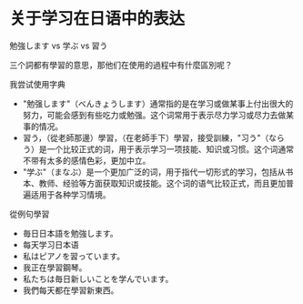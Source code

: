 # 关于学习在日语中的表达

勉強します vs 学ぶ vs 習う

三个詞都有學習的意思，那他们在使用的過程中有什麼區別呢？

我尝试使用字典

- "勉强します"（べんきょうします）通常指的是在学习或做某事上付出很大的努力，可能会感到有些吃力或勉强。这个词常用于表示尽力学习或尽力去做某事的情况。
- 習う，（從老師那邊）學習，（在老師手下）學習，接受訓練，"习う"（ならう）是一个比较正式的词，用于表示学习一项技能、知识或习惯。这个词通常不带有太多的感情色彩，更加中立。
- "学ぶ"（まなぶ）是一个更加广泛的词，用于指代一切形式的学习，包括从书本、教师、经验等方面获取知识或技能。这个词的语气比较正式，而且更加普遍适用于各种学习情境。

從例句學習

- 毎日日本語を勉強します。
- 每天学习日本语
- 私はピアノを習っています。
- 我正在學習鋼琴。
- 私たちは毎日新しいことを学んでいます。
- 我們每天都在學習新東西。

